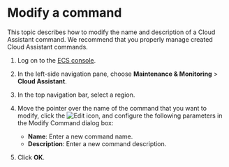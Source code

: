 # Modify a command

This topic describes how to modify the name and description of a Cloud Assistant command. We recommend that you properly manage created Cloud Assistant commands.

1.  Log on to the [ECS console](https://ecs.console.aliyun.com).

2.  In the left-side navigation pane, choose **Maintenance & Monitoring** \> **Cloud Assistant**.

3.  In the top navigation bar, select a region.

4.  Move the pointer over the name of the command that you want to modify, click the ![Edit](https://static-aliyun-doc.oss-accelerate.aliyuncs.com/assets/img/en-US/5073559951/p7167.png) icon, and configure the following parameters in the Modify Command dialog box:

    -   **Name**: Enter a new command name.
    -   **Description**: Enter a new command description.
5.  Click **OK**.


